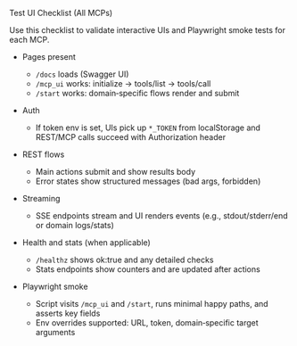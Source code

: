 Test UI Checklist (All MCPs)

Use this checklist to validate interactive UIs and Playwright smoke tests for each MCP.

- Pages present
  - `/docs` loads (Swagger UI)
  - `/mcp_ui` works: initialize → tools/list → tools/call
  - `/start` works: domain‑specific flows render and submit

- Auth
  - If token env is set, UIs pick up `*_TOKEN` from localStorage and REST/MCP calls succeed with Authorization header

- REST flows
  - Main actions submit and show results body
  - Error states show structured messages (bad args, forbidden)

- Streaming
  - SSE endpoints stream and UI renders events (e.g., stdout/stderr/end or domain logs/stats)

- Health and stats (when applicable)
  - `/healthz` shows ok:true and any detailed checks
  - Stats endpoints show counters and are updated after actions

- Playwright smoke
  - Script visits `/mcp_ui` and `/start`, runs minimal happy paths, and asserts key fields
  - Env overrides supported: URL, token, domain‑specific target arguments

